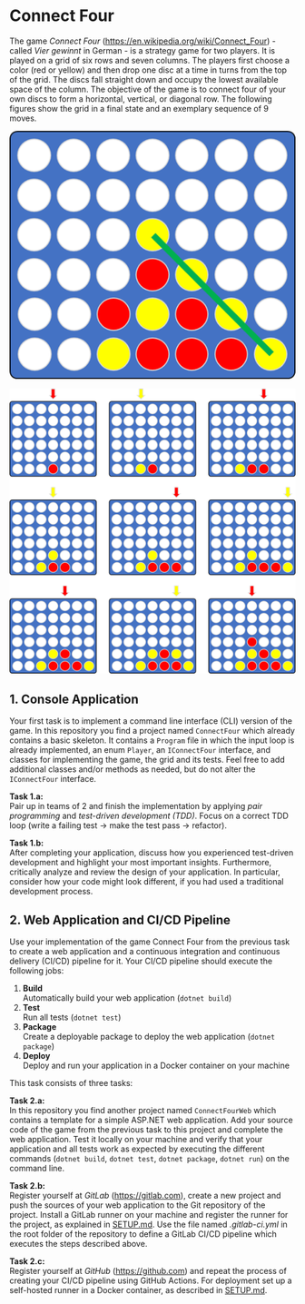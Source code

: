 Connect Four
============

The game *Connect Four* (https://en.wikipedia.org/wiki/Connect_Four) - called *Vier gewinnt* in German - is a strategy
game for two players. It is played on a grid of six rows and seven columns. The players first choose a color (red or
yellow) and then drop one disc at a time in turns from the top of the grid. The discs fall straight down and occupy
the lowest available space of the column. The objective of the game is to connect four of your own discs to form a
horizontal, vertical, or diagonal row. The following figures show the grid in a final state and an exemplary sequence
of 9 moves.

![Final state of the grid](images/board.png)

![Exemplary sequence of 9 moves](images/moves.png)

## 1. Console Application

Your first task is to implement a command line interface (CLI) version of the game. In this repository you find a project
named ```ConnectFour``` which already contains a basic skeleton. It contains a ```Program``` file in which the input loop
is already implemented, an enum ```Player```, an ```IConnectFour``` interface, and classes for implementing the game, the
grid and its tests. Feel free to add additional classes and/or methods as needed, but do not alter the ```IConnectFour```
interface.

**Task 1.a:**  
Pair up in teams of 2 and finish the implementation by applying *pair programming* and *test-driven development (TDD)*.
Focus on a correct TDD loop (write a failing test → make the test pass → refactor).

**Task 1.b:**  
After completing your application, discuss how you experienced test-driven development and highlight your most important
insights. Furthermore, critically analyze and review the design of your application. In particular, consider how your
code might look different, if you had used a traditional development process.

## 2. Web Application and CI/CD Pipeline

Use your implementation of the game Connect Four from the previous task to create a web application and a continuous 
integration and continuous delivery (CI/CD) pipeline for it. Your CI/CD pipeline should execute the following jobs:

1. **Build**  
     Automatically build your web application (```dotnet build```)
2. **Test**  
     Run all tests (```dotnet test```)
3. **Package**  
     Create a deployable package to deploy the web application (```dotnet package```)
4. **Deploy**  
     Deploy and run your application in a Docker container on your machine

This task consists of three tasks:

**Task 2.a:**  
In this repository you find another project named ```ConnectFourWeb``` which contains a template for a simple ASP.NET web
application. Add your source code of the game from the previous task to this project and complete the web application.
Test it locally on your machine and verify that your application and all tests work as expected by executing the different
commands (```dotnet build```, ```dotnet test```, ```dotnet package```, ```dotnet run```) on the command line.

**Task 2.b:**  
Register yourself at *GitLab* (https://gitlab.com), create a new project and push the sources of your web application to
the Git repository of the project. Install a GitLab runner on your machine and register the runner for the project, as
explained in [SETUP.md](SETUP.md). Use the file named *.gitlab-ci.yml* in the root folder of the repository to define a
GitLab CI/CD pipeline which executes the steps described above.

**Task 2.c:**  
Register yourself at *GitHub* (https://github.com) and repeat the process of creating your CI/CD pipeline using GitHub
Actions. For deployment set up a self-hosted runner in a Docker container, as described in [SETUP.md](SETUP.md).
